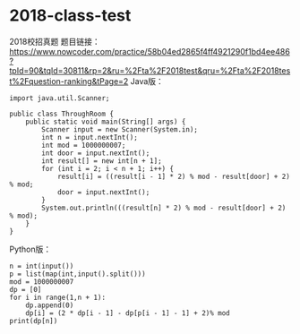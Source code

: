 # 2018-class-test
2018校招真题
题目链接：https://www.nowcoder.com/practice/58b04ed2865f4ff4921290f1bd4ee486?tpId=90&tqId=30811&rp=2&ru=%2Fta%2F2018test&qru=%2Fta%2F2018test%2Fquestion-ranking&tPage=2
Java版：
    
    import java.util.Scanner;
    
    public class ThroughRoom {
        public static void main(String[] args) {
            Scanner input = new Scanner(System.in);
            int n = input.nextInt();
            int mod = 1000000007;
            int door = input.nextInt();
            int result[] = new int[n + 1];
            for (int i = 2; i < n + 1; i++) {
                result[i] = ((result[i - 1] * 2) % mod - result[door] + 2) % mod;
                door = input.nextInt();
            }
            System.out.println(((result[n] * 2) % mod - result[door] + 2) % mod);
        }
    }


Python版：

    n = int(input())
    p = list(map(int,input().split()))
    mod = 1000000007
    dp = [0]
    for i in range(1,n + 1):
        dp.append(0)
        dp[i] = (2 * dp[i - 1] - dp[p[i - 1] - 1] + 2)% mod
    print(dp[n])

